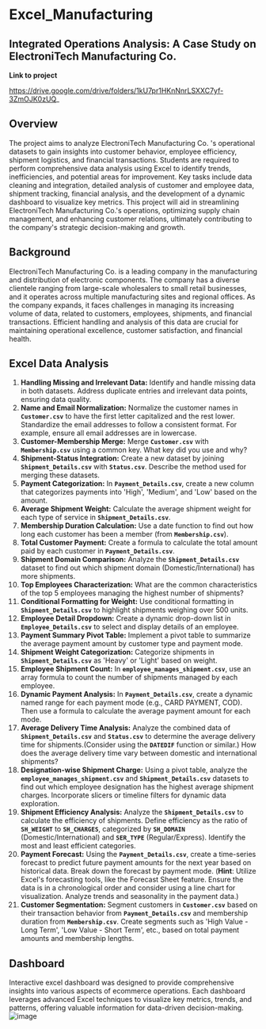 # Excel_Manufacturing

## Integrated Operations Analysis: A Case Study on ElectroniTech Manufacturing Co.

**Link to project**

https://drive.google.com/drive/folders/1kU7pr1HKnNnrLSXXC7yf-3ZmOJK0zUQ_

## Overview

The project aims to analyze ElectroniTech Manufacturing Co. 's operational datasets to gain insights into customer behavior, employee efficiency, shipment logistics, and financial transactions. Students are required to perform comprehensive data analysis using Excel to identify trends, inefficiencies, and potential areas for improvement. Key tasks include data cleaning and integration, detailed analysis of customer and employee data, shipment tracking, financial analysis, and the development of a dynamic dashboard to visualize key metrics. This project will aid in streamlining ElectroniTech Manufacturing Co.'s operations, optimizing supply chain management, and enhancing customer relations, ultimately contributing to the company's strategic decision-making and growth.

## Background

ElectroniTech Manufacturing Co. is a leading company in the manufacturing and distribution of electronic components. The company has a diverse clientele ranging from large-scale wholesalers to small retail businesses, and it operates across multiple manufacturing sites and regional offices. As the company expands, it faces challenges in managing its increasing volume of data, related to customers, employees, shipments, and financial transactions. Efficient handling and analysis of this data are crucial for maintaining operational excellence, customer satisfaction, and financial health.

## Excel Data Analysis

1. **Handling Missing and Irrelevant Data:** Identify and handle missing data in both datasets. Address duplicate entries and irrelevant data points, ensuring data quality. 
3. **Name and Email Normalization:** Normalize the customer names in **`Customer.csv`** to have the first letter capitalized and the rest lower. Standardize the email addresses  to follow a consistent format. For example, ensure all email addresses are in lowercase.
4. **Customer-Membership Merge:** Merge **`Customer.csv`** with **`Membership.csv`** using a common key. What key did you use and why?
5. **Shipment-Status Integration:** Create a new dataset by joining **`Shipment_Details.csv`** with **`Status.csv`**. Describe the method used for merging these datasets.
6. **Payment Categorization:** In **`Payment_Details.csv`**, create a new column that categorizes payments into 'High', 'Medium', and 'Low' based on the amount.
7. **Average Shipment Weight:** Calculate the average shipment weight for each type of service in **`Shipment_Details.csv`**.
8. **Membership Duration Calculation:** Use a date function to find out how long each customer has been a member (from **`Membership.csv`**).
9. **Total Customer Payment:** Create a formula to calculate the total amount paid by each customer in **`Payment_Details.csv`**.
10.  **Shipment Domain Comparison:** Analyze the **`Shipment_Details.csv`** dataset to find out which shipment domain (Domestic/International) has more shipments.
11. **Top Employees Characterization:** What are the common characteristics of the top 5 employees managing the highest number of shipments?
12. **Conditional Formatting for Weight:** Use conditional formatting in **`Shipment_Details.csv`** to highlight shipments weighing over 500 units.
13. **Employee Detail Dropdown:** Create a dynamic drop-down list in **`Employee_Details.csv`** to select and display details of an employee.
14. **Payment Summary Pivot Table:** Implement a pivot table to summarize the average payment amount by customer type and payment mode.
15. **Shipment Weight Categorization:** Categorize shipments in **`Shipment_Details.csv`** as 'Heavy' or 'Light' based on weight.
16. **Employee Shipment Count:** In **`employee_manages_shipment.csv`**, use an array formula to count the number of shipments managed by each employee.
17. **Dynamic Payment Analysis:** In **`Payment_Details.csv`**, create a dynamic named range for each payment mode (e.g., CARD PAYMENT, COD). Then use a formula to calculate the average payment amount for each mode.
18. **Average Delivery Time Analysis:** Analyze the combined data of **`Shipment_Details.csv`** and **`Status.csv`** to determine the average delivery time for shipments.(Consider using the **`DATEDIF`** function or similar.) How does the average delivery time vary between domestic and international shipments?
19. **Designation-wise Shipment Charge:** Using a pivot table, analyze the **`employee_manages_shipment.csv`** and **`Shipment_Details.csv`** datasets to find out which employee designation has the highest average shipment charges. Incorporate slicers or timeline filters for dynamic data exploration.
20. **Shipment Efficiency Analysis:** Analyze the **`Shipment_Details.csv`** to calculate the efficiency of shipments. Define efficiency as the ratio of **`SH_WEIGHT`** to **`SH_CHARGES`**, categorized by **`SH_DOMAIN`** (Domestic/International) and **`SER_TYPE`** (Regular/Express). Identify the most and least efficient categories.
21. **Payment Forecast:** Using the **`Payment_Details.csv`**, create a time-series forecast to predict future payment amounts for the next year based on historical data. Break down the forecast by payment mode. (**Hint**: Utilize Excel's forecasting tools, like the Forecast Sheet feature. Ensure the data is in a chronological order and consider using a line chart for visualization. Analyze trends and seasonality in the payment data.)
22. **Customer Segmentation:** Segment customers in **`Customer.csv`** based on their transaction behavior from **`Payment_Details.csv`** and membership duration from **`Membership.csv`**. Create segments such as 'High Value - Long Term', 'Low Value - Short Term', etc., based on total payment amounts and membership lengths.
## Dashboard
Interactive excel dashboard was designed to provide comprehensive insights into various aspects of ecommerce operations. Each dashboard leverages advanced Excel techniques to visualize key metrics, trends, and patterns, offering valuable information for data-driven decision-making.
![image](https://github.com/user-attachments/assets/b7495fa6-e2f3-47e8-a394-5b22a1e36275)


